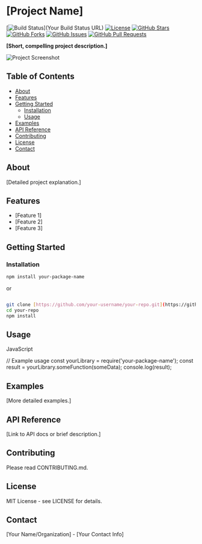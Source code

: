# [Project Name]

[![Build Status](https://img.shields.io/your-build-status-badge.svg)](Your Build Status URL)
[![License](https://img.shields.io/badge/License-MIT-yellow.svg)](LICENSE)
[![GitHub Stars](https://img.shields.io/github/stars/your-username/your-repo.svg?style=social)](https://github.com/your-username/your-repo)
[![GitHub Forks](https://img.shields.io/github/forks/your-username/your-repo.svg?style=social)](https://github.com/your-username/your-repo)
[![GitHub Issues](https://img.shields.io/github/issues/your-username/your-repo)](https://github.com/your-username/your-repo/issues)
[![GitHub Pull Requests](https://img.shields.io/github/pulls/your-username/your-repo)](https://github.com/your-username/your-repo/pulls)

**[Short, compelling project description.]**

![Project Screenshot](path/to/screenshot.png)

## Table of Contents

-   [About](#about)
-   [Features](#features)
-   [Getting Started](#getting-started)
    -   [Installation](#installation)
    -   [Usage](#usage)
-   [Examples](#examples)
-   [API Reference](#api-reference)
-   [Contributing](#contributing)
-   [License](#license)
-   [Contact](#contact)

## About

[Detailed project explanation.]

## Features

*   [Feature 1]
*   [Feature 2]
*   [Feature 3]

## Getting Started

### Installation

```bash
npm install your-package-name


```
or
```bash

git clone [https://github.com/your-username/your-repo.git](https://github.com/your-username/your-repo.git)
cd your-repo
npm install
```
## Usage
JavaScript

// Example usage
const yourLibrary = require('your-package-name');
const result = yourLibrary.someFunction(someData);
console.log(result);

## Examples

[More detailed examples.]
## API Reference

[Link to API docs or brief description.]
## Contributing

Please read CONTRIBUTING.md.
## License

MIT License - see LICENSE for details.
## Contact

[Your Name/Organization] - [Your Contact Info]
